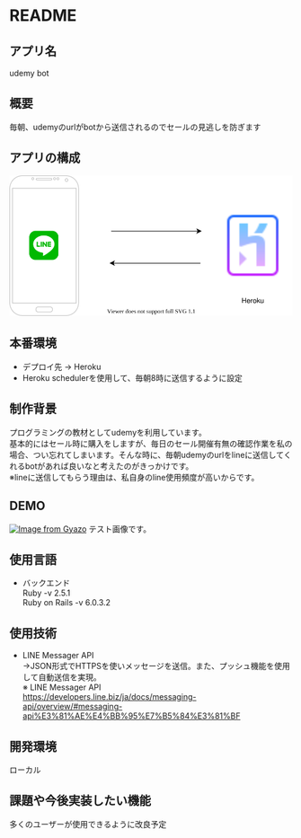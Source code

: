 # README

## アプリ名

udemy bot  


## 概要

毎朝、udemyのurlがbotから送信されるのでセールの見逃しを防ぎます  


## アプリの構成

![](.drawio.svg)


## 本番環境

- デプロイ先 → Heroku  
- Heroku schedulerを使用して、毎朝8時に送信するように設定 


## 制作背景

プログラミングの教材としてudemyを利用しています。  
基本的にはセール時に購入をしますが、毎日のセール開催有無の確認作業を私の場合、つい忘れてしまいます。そんな時に、毎朝udemyのurlをlineに送信してくれるbotがあれば良いなと考えたのがきっかけです。  
※lineに送信してもらう理由は、私自身のline使用頻度が高いからです。  


## DEMO

[![Image from Gyazo](https://i.gyazo.com/c7cabf697cdcb87b88aa88122f942384.png)](https://gyazo.com/c7cabf697cdcb87b88aa88122f942384) 
テスト画像です。


## 使用言語

- バックエンド  
Ruby -v 2.5.1  
Ruby on Rails -v 6.0.3.2  


## 使用技術

- LINE Messager API  
→JSON形式でHTTPSを使いメッセージを送信。また、プッシュ機能を使用して自動送信を実現。  
※ LINE Messager API  
https://developers.line.biz/ja/docs/messaging-api/overview/#messaging-api%E3%81%AE%E4%BB%95%E7%B5%84%E3%81%BF  


## 開発環境

ローカル  


## 課題や今後実装したい機能

多くのユーザーが使用できるように改良予定


